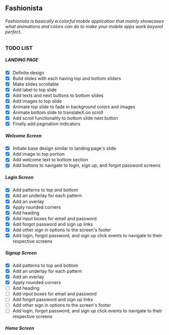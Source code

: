 ## Fashionista

###### Fashionista is basically a colorful mobile application that mainly showcases what animations and colors can do to make your mobile apps work beyond perfect.

### TODO LIST
  ##### LANDING PAGE
  - [x] Definite design
  - [x] Build slides with each having top and bottom sliders
  - [x] Make slides scrollable
  - [x] Add label to top slide
  - [x] Add texts and next buttons to bottom slides
  - [x] Add images to top slide
  - [x] Animate top slide to fade in background colors and images
  - [x] Animate bottom slide to translateX on scroll
  - [x] Add scroll functionality to bottom slide next button
  - [x] Finally add pagination indicators

  ##### Welcome Screen
  - [x] Initiate base design similar to landing page's slide
  - [x] Add image to top portion
  - [x] Add welcome text to bottom section
  - [x] Add buttons to navigate to login, sign up, and forgot password screens

  ##### Login Screen
  - [x] Add patterns to top and bottom
  - [x] Add an underlay for each pattern
  - [x] Add an overlay
  - [x] Apply rounded corners
  - [x] Add heading
  - [x] Add input boxes for email and password
  - [x] Add forgot password and sign up links
  - [x] Add other sign in options to the screen's footer
  - [x] Add login, forgot password, and sign up click events to navigate to their respective screens

##### Signup Screen
  - [x] Add patterns to top and bottom
  - [x] Add an underlay for each pattern
  - [x] Add an overlay
  - [x] Apply rounded corners
  - [ ] Add heading
  - [ ] Add input boxes for email and password
  - [ ] Add forgot password and sign up links
  - [ ] Add other sign in options to the screen's footer
  - [ ] Add login, forgot password, and sign up click events to navigate to their respective screens

##### Home Screen
